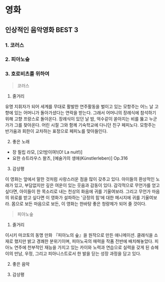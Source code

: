 # 영화
## 인상적인 음악영화 BEST 3
### 1. 코러스
### 2. 피아노숲
### 3. 호로비츠를 위하여

> 코러스
1. 줄거리

유명 지휘자가 되어 세계를 무대로 활발한 연주활동을 벌이고 있는 모항주는 어느 날 고향에 있는 어머니가 돌아가셨다는 연락을 받는다. 그래서 어머니의 장례식에 참석하기 위해 고향 프랑스로 돌아온다. 장례식이 있던 날 밤, 억수같이 쏟아지는 비를 뚫고 누군가가 그를 찾아온다. 어린 시절 그와 함께 기숙학교에 다니던 친구 페피노다. 모항주는 반가움과 회한이 교차하는 표정으로 페피노를 맞아들인다.

2. 좋은 노래

- 장 필립 라모, [오!밤이여!(O! La nuit!)]
- 요한 슈트라우스 왈츠, [예술가의 생애(Künstlerleben)] Op.316

3. 감상평

 이 영화는 앞에서 말한 것처럼 사랑스러운 점을 많이 갖추고 있다. 아이들의 환상적인 노래가 있고, 부담없지만 깊은 여운이 있는 웃음과 감동이 있다. 감각적으로 무언가를 얻고 싶다면, 아이들이 한 목소리로 내는 천상의 화음에 귀를 기울여보라. 그리고 무언가 마음의 위로를 받고 싶다면 이 영화가 설파하는 '긍정의 힘'에 대한 메시지에 귀를 기울여보라. 몸으로 보든 마음으로 보든, 이 영화는 한바탕 좋은 청량제가 되어 줄 것이다.


> 피아노숲
1. 줄거리

이시키 마코토의 동명 만화 『피아노의 숲』을 원작으로 만든 애니메이션. 클래식을 소재로 했지만 밝고 경쾌한 분위기이며, 피아노곡의 매력을 작품 전반에 배치해놓았다. 피아노 연주에 천부적인 재능을 가지고 있는 카이와 노력과 연습으로 실력을 갖게 된 슈헤이의 만남, 우정, 그리고 피아니스트로서 한 발을 딛는 성장 과정을 담고 있다.

2. 좋은 음악


3. 감상평
